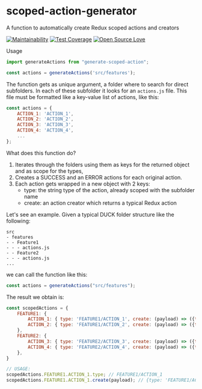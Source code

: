 # scoped-action-generator
A function to automatically create Redux scoped actions and creators

[![Maintainability](https://api.codeclimate.com/v1/badges/40c271cc6c2d37d8f72d/maintainability)](https://codeclimate.com/github/dariorinaldi/scoped-action-generator/maintainability)
[![Test Coverage](https://api.codeclimate.com/v1/badges/40c271cc6c2d37d8f72d/test_coverage)](https://codeclimate.com/github/dariorinaldi/scoped-action-generator/test_coverage)
[![Open Source Love](https://badges.frapsoft.com/os/mit/mit.svg?v=102)](https://github.com/ellerbrock/open-source-badge/)

<!-- ## Installation

**npm:**
`npm i -s scoped-action-generator`

**yarn:**
`yarn add scoped-action-generator`

**unpkg:**
`https://unpkg.com/scoped-action-generator` -->

Usage

```javascript
import generateActions from "generate-scoped-action";

const actions = generateActions('src/features');

```

The function gets as unique argument, a folder where to search for direct subfolders.
In each of these subfolder it looks for an `actions.js` file.
This file must be formatted like a key-value list of actions, like this:

```javascript
const actions = {
    ACTION_1: 'ACTION_1',
    ACTION_2: 'ACTION_2',
    ACTION_3: 'ACTION_3',
    ACTION_4: 'ACTION_4',
    ...
};
```

What does this function do?
1. Iterates through the folders using them as keys for the returned object and as scope for the types,
2. Creates a SUCCESS and an ERROR actions for each original action.
3. Each action gets wrapped in a new object with 2 keys: 
    - type: the string type of the action, already scoped with the subfolder name
    - create: an action creator which returns a typical Redux action

Let's see an example. 
Given a typical DUCK folder structure like the following:

```
src
- features
- - Feature1
- - - actions.js
- - Feature2
- - - actions.js
...
```
we can call the function like this:

```javascript
const actions = generateActions("src/features");
```
The result we obtain is:

```javascript
const scopedActions = {
    FEATURE1: { 
        ACTION_1: { type: 'FEATURE1/ACTION_1', create: (payload) => ({type: 'FEATURE1/ACTION_1', payload })},
        ACTION_2: { type: 'FEATURE1/ACTION_2', create: (payload) => ({type: 'FEATURE1/ACTION_2', payload })},
    },
    FEATURE2: { 
        ACTION_3: { type: 'FEATURE2/ACTION_3', create: (payload) => ({type: 'FEATURE2/ACTION_3', payload })},
        ACTION_4: { type: 'FEATURE2/ACTION_4', create: (payload) => ({type: 'FEATURE2/ACTION_4', payload })},
    },
}

// USAGE:
scopedActions.FEATURE1.ACTION_1.type; // FEATURE1/ACTION_1
scopedActions.FEATURE1.ACTION_1.create(payload); // {type: 'FEATURE1/ACTION_1', payload }

```

